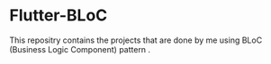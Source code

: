 # Flutter-BLoC


This repositry contains the projects that are done by me using BLoC (Business Logic Component) pattern .
